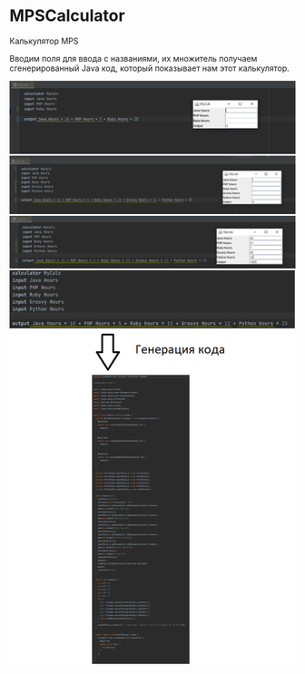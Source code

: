 # MPSCalculator
Калькулятор MPS

Вводим поля для ввода с названиями, их множитель получаем сгенерированный Java код, который показывает нам этот калькулятор.

![пример 1](MPSCalculatorScreenshot1.PNG)
![пример 2](MPSCalculatorScreenshot2.PNG)
![с вводом](MPSCalculatorScreenshot3.PNG)
![сгенерированный код](GeneratedCode.bmp)
